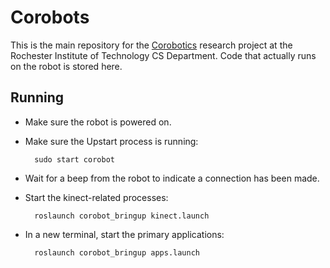 # Corobots

This is the main repository for the [Corobotics](http://www.cs.rit.edu/~robotlab/corobots/) research project at the Rochester Institute of Technology CS Department.
Code that actually runs on the robot is stored here.

## Running

- Make sure the robot is powered on.
- Make sure the Upstart process is running:

        sudo start corobot

- Wait for a beep from the robot to indicate a connection has been made.
- Start the kinect-related processes:

        roslaunch corobot_bringup kinect.launch

- In a new terminal, start the primary applications:

        roslaunch corobot_bringup apps.launch
